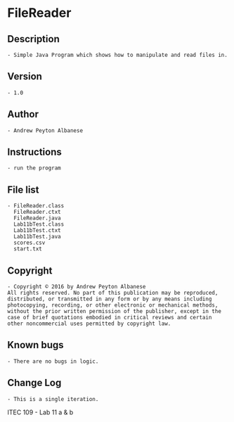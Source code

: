 # FileReader

## Description 
	- Simple Java Program which shows how to manipulate and read files in.
## Version 
	- 1.0
## Author 
	- Andrew Peyton Albanese
## Instructions 
	- run the program
## File list 
	- FileReader.class
	  FileReader.ctxt
	  FileReader.java
	  Lab11bTest.class
	  Lab11bTest.ctxt
	  Lab11bTest.java
	  scores.csv
	  start.txt
## Copyright 
	- Copyright © 2016 by Andrew Peyton Albanese
	All rights reserved. No part of this publication may be reproduced, distributed, or transmitted in any form or by any means including photocopying, recording, or other electronic or mechanical methods, without the prior written permission of the publisher, except in the case of brief quotations embodied in critical reviews and certain other noncommercial uses permitted by copyright law.
## Known bugs
	- There are no bugs in logic.
## Change Log 
	- This is a single iteration. 

ITEC 109 - Lab 11 a & b

